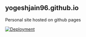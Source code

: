 ## yogeshjain96.github.io

Personal site hosted on github pages

[![Deployment](https://github.com/faruk-guler/faruk-guler.github.io/actions/workflows/hugo.yaml/badge.svg?branch=main)](https://github.com/faruk-guler/faruk-guler.github.io/actions/workflows/hugo.yaml)
